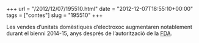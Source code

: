 +++
url = "/2012/12/07/195510.html"
date = "2012-12-07T18:55:10+00:00"
tags = ["contes"]
slug = "195510"
+++

Les vendes d’unitats domèstiques d’electroxoc augmentaren notablement durant el bienni 2014-15, anys després de l’autorització de la [FDA](http://en.wikipedia.org/wiki/Electroshock#Degree_of_effectiveness_and_risks).
